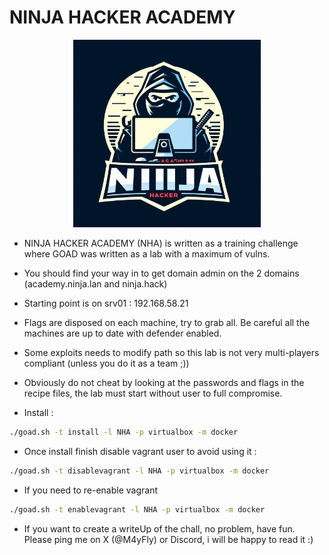 # NINJA HACKER ACADEMY

<div align="center">
<img src="./files/wwwroot/Content/logo.jpeg" width="300px"/>
</div>

- NINJA HACKER ACADEMY (NHA) is written as a training challenge where GOAD was written as a lab with a maximum of vulns.
- You should find your way in to get domain admin on the 2 domains (academy.ninja.lan and ninja.hack)
- Starting point is on srv01 : 192.168.58.21

- Flags are disposed on each machine, try to grab all. Be careful all the machines are up to date with defender enabled.
- Some exploits needs to modify path so this lab is not very multi-players compliant (unless you do it as a team ;))
- Obviously do not cheat by looking at the passwords and flags in the recipe files, the lab must start without user to full compromise. 

- Install :

```bash
./goad.sh -t install -l NHA -p virtualbox -m docker
```

- Once install finish disable vagrant user to avoid using it :

```bash
./goad.sh -t disablevagrant -l NHA -p virtualbox -m docker
```

- If you need to re-enable vagrant

```bash
./goad.sh -t enablevagrant -l NHA -p virtualbox -m docker
```

- If you want to create a writeUp of the chall, no problem, have fun. Please ping me on X (@M4yFly) or Discord, i will be happy to read it :)
